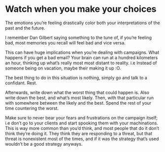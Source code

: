 # Watch when you make your choices


The emotions you’re feeling drastically color both your interpretations of the
past and the future.

I remember Dan Gilbert saying something to the tune of, if you’re feeling bad,
most memories you recall will feel bad and vice versa.

This can have huge implications when you’re dealing with campaigns. What
happens if you get a bad email? Your brain can run at a hundred kilometers an
hour, thinking up what’s really most most distant to reality. i.e Instead of
someone being on vacation, maybe their making it up :O.

The best thing to do in this situation is nothing, simply go and talk to a
confidant. Rest.

Afterwards, write down what the worst thing that could happen is. Also write
down the best, and what’s most likely. Then, with that particular run with
somewhere between the likely and the best. Spend the rest of your time
countering the worst.

Make sure to never bear your fears and frustrations on the campaign itself;
i.e don’t go to your clients and start spooking them with your machinations.
This is way more common than you’d think, and most people that do it don’t
think they’re doing it. They think they are responding to a threat, but that
threat is nonexistent most of the times, and if it was the strategy that’s
used wouldn’t be a good strategy anyways.

